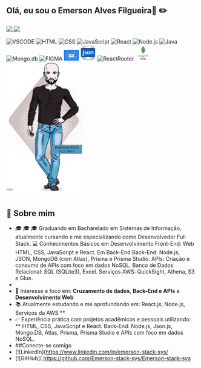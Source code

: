 ## Olá, eu sou o Emerson Alves Filgueira👋 :pencil2:


<a href="https://github.com/anuraghazra/github-readme-stats">
  <img height=200 align="center" src="https://github-readme-stats.vercel.app/api?username=emerson-stack-sys&show_icons=true&theme=dark" />
</a>
<a href="https://github.com/anuraghazra/convoychat">
  <img height=200 align="center" src="https://github-readme-stats.vercel.app/api/top-langs?username=emerson-stack-sys&layout=compact&langs_count=8&card_width=320&theme=dark" />
</a>

<div styles"display: inline_block"><br>
  <img src="https://raw.githubusercontent.com/marwin1991/profile-technology-icons/refs/heads/main/icons/visual_studio_code.png" alt="VSCODE" width="40"/>
<img src="https://raw.githubusercontent.com/marwin1991/profile-technology-icons/main/icons/html.png" alt="HTML" width="40"/>
<img src="https://raw.githubusercontent.com/marwin1991/profile-technology-icons/refs/heads/main/icons/css.png" alt="CSS" width="40"/>
 <img src="https://raw.githubusercontent.com/marwin1991/profile-technology-icons/refs/heads/main/icons/javascript.png" alt="JavaScript" width="40"/>
  <img src="https://raw.githubusercontent.com/marwin1991/profile-technology-icons/refs/heads/main/icons/react.png" alt="React" width="40"/>
  <img src="https://raw.githubusercontent.com/marwin1991/profile-technology-icons/refs/heads/main/icons/node_js.png" alt="Node.js" width="40"/>
  <img src="https://raw.githubusercontent.com/marwin1991/profile-technology-icons/refs/heads/main/icons/java.png" alt="Java" width="40"/>
  <img src="https://raw.githubusercontent.com/marwin1991/profile-technology-icons/refs/heads/main/icons/mongodb.png" alt="Mongo.db" width="40"/>
<img src="https://raw.githubusercontent.com/marwin1991/profile-technology-icons/refs/heads/main/icons/figma.png" alt="FIGMA" width="40"/>
  <img src="https://github.com/Emerson-stack-sys/Gerenciador-usuarios-BackEnd/blob/main/docs/api.jpeg?raw=true" alt="API" width="40"/>
   <img src="https://github.com/Emerson-stack-sys/Gerenciador-usuarios-BackEnd/blob/main/docs/jsonJS.jpeg?raw=true" alt="JSON" width="40"/>
   <img src="https://raw.githubusercontent.com/Emerson-stack-sys/Gerenciador-usuarios-FrontEnd/d13fdaf69b841b7584bf544c0f28f70a6ccd64e1/src/assets/REACT-ROUTER.jpeg" alt="ReactRouter" width="60"/>
   <img src="https://github.com/Emerson-stack-sys/Gerenciador-usuarios-BackEnd/blob/main/docs/Atlas.jpeg?raw=true" alt="AtlasPrisma" width="40"/>
  

<img src="https://raw.githubusercontent.com/Emerson-stack-sys/Gerenciador-usuarios-BackEnd/12996785a0543cb18082a074cf68b9a1a3ee9058/docs/Avatar.png" alt="Avatar" width="200"/>  
 
</div>

## 🚀 Sobre mim
- 🎓 :mortar_board: 🎓 Graduando em Bacharelado em Sistemas de Informação, atualmente cursando e me especializando como Desenvolvedor Full Stack. 💻 Conhecimentos Básicos em Desenvolvimento Front-End: Web HTML, CSS, JavaScript e React. Em Back-End:Back-End: Node.js, JSON, MongoDB (com Atlas), Prisma e Prisma Studio. APIs: Criação e consumo de APIs com foco em dados NoSQL. Banco de Dados Relacional: SQL (SQLite3), Excel. Serviços AWS: QuickSight, Athena, S3 e Glue.
- 
-  🔎 Interesse e foco em: **Cruzamento de dados**, **Back-End e APIs** e **Desenvolvimento Web**
- 📚 Atualmente estudando e me aprofundando em: React.js,  Node.js, Serviços da AWS **
- ✅ Experiência prática com projetos acadêmicos e pessoais utilizando: ** HTML, CSS, JavaScript e React.  Back-End: Node.js, Json.js, Mongo.DB, Atlas, Prisma, Prisma Studio e APIs com foco em dados NoSQL.
- ##Conecte-se comigo
- [![LinkedIn](https://www.linkedin.com/in/emerson-stack-sys/
- [![GitHub]( https://github.com/Emerson-stack-sys/Emerson-stack-sys
<br>
<br>
<br>



